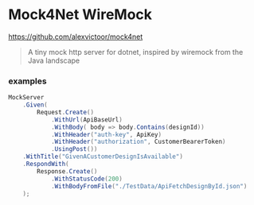 # Mock4Net WireMock 

https://github.com/alexvictoor/mock4net

> A tiny mock http server for dotnet, inspired by wiremock from the Java landscape

### examples

```csharp
MockServer
    .Given(
        Request.Create()
            .WithUrl(ApiBaseUrl)
            .WithBody( body => body.Contains(designId))
            .WithHeader("auth-key", ApiKey)
            .WithHeader("authorization", CustomerBearerToken)
            .UsingPost())
    .WithTitle("GivenACustomerDesignIsAvailable")
    .RespondWith(
        Response.Create()
            .WithStatusCode(200)
            .WithBodyFromFile("./TestData/ApiFetchDesignById.json")
    );
```
